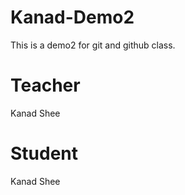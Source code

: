 # Kanad-Demo2
This is a demo2 for git and github class.

# Teacher
Kanad Shee

# Student
Kanad Shee
